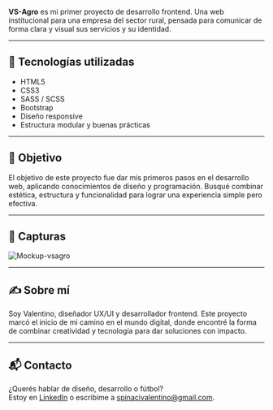 **VS-Agro** es mi primer proyecto de desarrollo frontend. Una web institucional para una empresa del sector rural, pensada para comunicar de forma clara y visual sus servicios y su identidad.

---

## 🚀 Tecnologías utilizadas

- HTML5  
- CSS3  
- SASS / SCSS  
- Bootstrap  
- Diseño responsive  
- Estructura modular y buenas prácticas

---

## 🎯 Objetivo

El objetivo de este proyecto fue dar mis primeros pasos en el desarrollo web, aplicando conocimientos de diseño y programación. Busqué combinar estética, estructura y funcionalidad para lograr una experiencia simple pero efectiva.

---

## 📸 Capturas

![Mockup-vsagro](https://github.com/user-attachments/assets/0ef5b5ea-070c-43f3-9d60-084396a0911a)

---

## ✍️ Sobre mí

Soy Valentino, diseñador UX/UI y desarrollador frontend. Este proyecto marcó el inicio de mi camino en el mundo digital, donde encontré la forma de combinar creatividad y tecnología para dar soluciones con impacto.

---

## 📬 Contacto

¿Querés hablar de diseño, desarrollo o fútbol?  
Estoy en [LinkedIn](https://www.linkedin.com/in/vspinaci/) o escribime a spinacivalentino@gmail.com.

